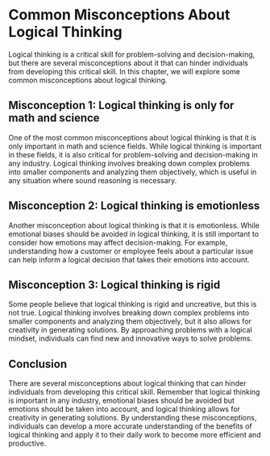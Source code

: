 Common Misconceptions About Logical Thinking
=======================================================================================

Logical thinking is a critical skill for problem-solving and decision-making, but there are several misconceptions about it that can hinder individuals from developing this critical skill. In this chapter, we will explore some common misconceptions about logical thinking.

Misconception 1: Logical thinking is only for math and science
--------------------------------------------------------------

One of the most common misconceptions about logical thinking is that it is only important in math and science fields. While logical thinking is important in these fields, it is also critical for problem-solving and decision-making in any industry. Logical thinking involves breaking down complex problems into smaller components and analyzing them objectively, which is useful in any situation where sound reasoning is necessary.

Misconception 2: Logical thinking is emotionless
------------------------------------------------

Another misconception about logical thinking is that it is emotionless. While emotional biases should be avoided in logical thinking, it is still important to consider how emotions may affect decision-making. For example, understanding how a customer or employee feels about a particular issue can help inform a logical decision that takes their emotions into account.

Misconception 3: Logical thinking is rigid
------------------------------------------

Some people believe that logical thinking is rigid and uncreative, but this is not true. Logical thinking involves breaking down complex problems into smaller components and analyzing them objectively, but it also allows for creativity in generating solutions. By approaching problems with a logical mindset, individuals can find new and innovative ways to solve problems.

Conclusion
----------

There are several misconceptions about logical thinking that can hinder individuals from developing this critical skill. Remember that logical thinking is important in any industry, emotional biases should be avoided but emotions should be taken into account, and logical thinking allows for creativity in generating solutions. By understanding these misconceptions, individuals can develop a more accurate understanding of the benefits of logical thinking and apply it to their daily work to become more efficient and productive.
